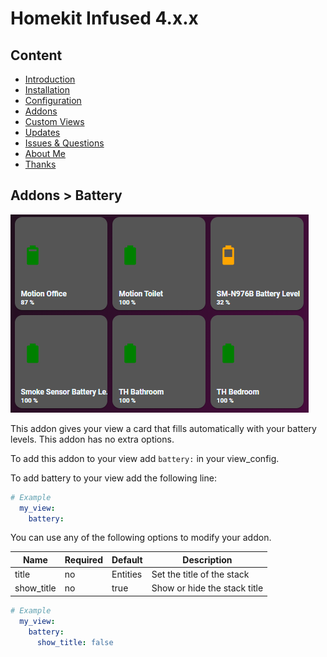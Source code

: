 # Homekit Infused 4.x.x

## Content
- [Introduction](../index.md)
- [Installation](../installation.md)
- [Configuration](../configuration.md)
- [Addons](../addons.md)
- [Custom Views](../custom_views.md)
- [Updates](../updates.md)
- [Issues & Questions](../issues.md)
- [About Me](../about.md)
- [Thanks](../thanks.md)

## Addons > Battery

![Homekit Infused](../images/auto-fill-battery-card.png)

This addon gives your view a card that fills automatically with your battery levels.
This addon has no extra options.

To add this addon to your view add `battery:` in your view_config.

To add battery to your view add the following line:

```yaml
# Example
  my_view:
    battery:
```

You can use any of the following options to modify your addon.

| Name | Required | Default | Description |
|----------------------------------|-------------|----------------------|-----------------------------------------------------------------------------------------------------------------------------------------------------------------------------------|
| title | no | Entities | Set the title of the stack |
| show_title | no | true | Show or hide the stack title |

```yaml
# Example
  my_view:
    battery:
      show_title: false
```              